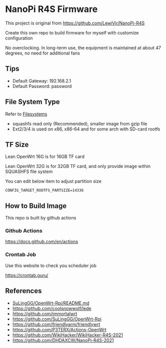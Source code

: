 # NanoPi R4S Firmware

This project is original from https://github.com/LewiVir/NanoPi-R4S

Create this own repo to build firmware for myself with customize configuration

No overclocking. In long-term use, the equipment is maintained at about 47 degrees, no need for additional fans

## Tips
* Default Gateway: 192.168.2.1
* Default Password: password

## File System Type
Refer to [Filesystems](https://openwrt.org/docs/techref/filesystems) 
* squashfs read only (Recommended), smaller image from gzip file
* Ext2/3/4 is used on x86, x86-64 and for some arch with SD-card rootfs

## TF Size
Lean OpenWrt 16G is for 16GB TF card

Lean OpenWrt 32G is for 32GB TF card, and only provide image within SQUASHFS file system

You can edit below item to adjust partition size
```
CONFIG_TARGET_ROOTFS_PARTSIZE=14336
```

## How to Build Image
This repo is built by github actions 

### Github Actions
https://docs.github.com/en/actions

### Crontab Job
Use this website to check you scheduler job

https://crontab.guru/

## References
* [SuLingGG/OpenWrt-Rpi/README.md](https://github.com/SuLingGG/OpenWrt-Rpi/blob/main/README.md)
* https://github.com/coolsnowwolf/lede
* https://github.com/immortalwrt
* https://github.com/SuLingGG/OpenWrt-Rpi
* https://github.com/friendlyarm/friendlywrt
* https://github.com/P3TERX/Actions-OpenWrt
* https://github.com/WikiHacker/WikiHacker-R4S-2021
* https://github.com/DHDAXCW/NanoPi-R4S-2021